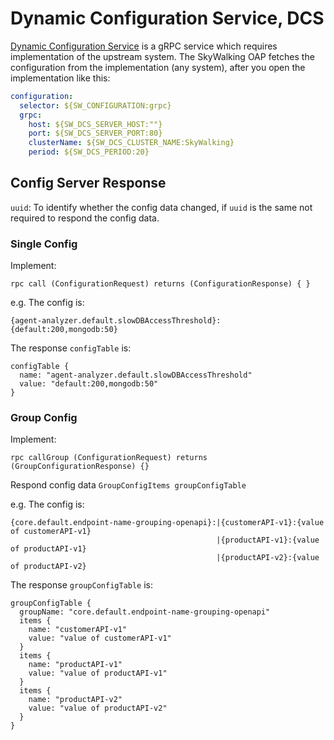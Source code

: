 # Dynamic Configuration Service, DCS
[Dynamic Configuration Service](../../../../oap-server/server-configuration/grpc-configuration-sync/src/main/proto/configuration-service.proto) 
is a gRPC service which requires implementation of the upstream system.
The SkyWalking OAP fetches the configuration from the implementation (any system), after you open the implementation like this:

```yaml
configuration:
  selector: ${SW_CONFIGURATION:grpc}
  grpc:
    host: ${SW_DCS_SERVER_HOST:""}
    port: ${SW_DCS_SERVER_PORT:80}
    clusterName: ${SW_DCS_CLUSTER_NAME:SkyWalking}
    period: ${SW_DCS_PERIOD:20}
```

## Config Server Response
`uuid`: To identify whether the config data changed, if `uuid` is the same not required to respond the config data.
### Single Config
Implement: 
```
rpc call (ConfigurationRequest) returns (ConfigurationResponse) { }
```

e.g. The config is:
```
{agent-analyzer.default.slowDBAccessThreshold}:{default:200,mongodb:50}
```
The response `configTable` is:
```
configTable {
  name: "agent-analyzer.default.slowDBAccessThreshold"
  value: "default:200,mongodb:50"
}
```

### Group Config
Implement:
```
rpc callGroup (ConfigurationRequest) returns (GroupConfigurationResponse) {}
```
Respond config data `GroupConfigItems groupConfigTable`

e.g. The config is:
```
{core.default.endpoint-name-grouping-openapi}:|{customerAPI-v1}:{value of customerAPI-v1}
                                              |{productAPI-v1}:{value of productAPI-v1}
                                              |{productAPI-v2}:{value of productAPI-v2}
```
The response `groupConfigTable` is:

```
groupConfigTable {
  groupName: "core.default.endpoint-name-grouping-openapi"
  items {
    name: "customerAPI-v1"
    value: "value of customerAPI-v1"
  }
  items {
    name: "productAPI-v1"
    value: "value of productAPI-v1"
  }
  items {
    name: "productAPI-v2"
    value: "value of productAPI-v2"
  }  
}
```